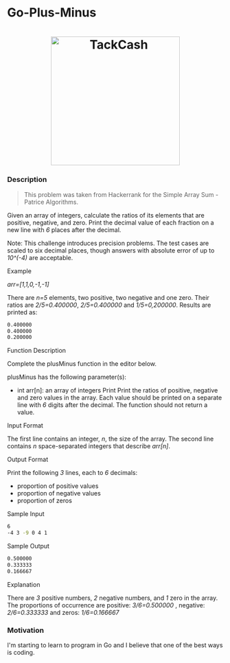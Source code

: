 # Go-Plus-Minus

<h1 align="center">
  <img alt="TackCash" title="TackCash" src="https://user-images.githubusercontent.com/1194257/65596422-1cef2080-df97-11e9-9abb-a225204d1805.png" width="300px"/>
</h1>

### Description

> This problem was taken from Hackerrank for the Simple Array Sum - Patrice Algorithms.

Given an array of integers, calculate the ratios of its elements that are positive, negative, and zero. Print the decimal value of each fraction on a new line with *6* places after the decimal.

Note: This challenge introduces precision problems. The test cases are scaled to six decimal places, though answers with absolute error of up to *10^(-4)* are acceptable.

Example

*arr=[1,1,0,-1,-1]*

There are *n=5* elements, two positive, two negative and one zero. Their ratios are *2/5=0.400000*, *2/5=0.400000* and *1/5=0,200000*. Results are printed as:

```bash
0.400000
0.400000
0.200000
```

Function Description

Complete the plusMinus function in the editor below.

plusMinus has the following parameter(s):

 - int arr[n]: an array of integers
Print
Print the ratios of positive, negative and zero values in the array. Each value should be printed on a separate line with *6* digits after the decimal. The function should not return a value.

Input Format

The first line contains an integer, *n*, the size of the array.
The second line contains *n* space-separated integers that describe *arr[n]*.

Output Format

Print the following *3* lines, each to *6* decimals:

 - proportion of positive values
 - proportion of negative values
 - proportion of zeros
 
Sample Input

```bash
6
-4 3 -9 0 4 1         
```

Sample Output

```bash
0.500000
0.333333
0.166667
```

Explanation

There are *3* positive numbers, *2* negative numbers, and *1* zero in the array.
The proportions of occurrence are positive: *3/6=0.500000* , negative: *2/6=0.333333* and zeros: *1/6=0.166667* 

### Motivation
I'm starting to learn to program in Go and I believe that one of the best ways is coding.
